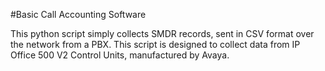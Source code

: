 #Basic Call Accounting Software

This python script simply collects SMDR records, sent in CSV format over the network from a PBX. This script is designed to collect data from IP Office 500 V2 Control Units, manufactured by Avaya. 
